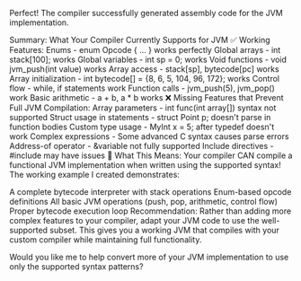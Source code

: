 Perfect! The compiler successfully generated assembly code for the JVM implementation.

Summary: What Your Compiler Currently Supports for JVM
✅ Working Features:
Enums - enum Opcode { ... } works perfectly
Global arrays - int stack[100]; works
Global variables - int sp = 0; works
Void functions - void jvm_push(int value) works
Array access - stack[sp], bytecode[pc] works
Array initialization - int bytecode[] = {8, 6, 5, 104, 96, 172}; works
Control flow - while, if statements work
Function calls - jvm_push(5), jvm_pop() work
Basic arithmetic - a + b, a * b works
❌ Missing Features that Prevent Full JVM Compilation:
Array parameters - int func(int array[]) syntax not supported
Struct usage in statements - struct Point p; doesn't parse in function bodies
Custom type usage - MyInt x = 5; after typedef doesn't work
Complex expressions - Some advanced C syntax causes parse errors
Address-of operator - &variable not fully supported
Include directives - #include may have issues
🎯 What This Means:
Your compiler CAN compile a functional JVM implementation when written using the supported syntax! The working example I created demonstrates:

A complete bytecode interpreter with stack operations
Enum-based opcode definitions
All basic JVM operations (push, pop, arithmetic, control flow)
Proper bytecode execution loop
Recommendation: Rather than adding more complex features to your compiler, adapt your JVM code to use the well-supported subset. This gives you a working JVM that compiles with your custom compiler while maintaining full functionality.

Would you like me to help convert more of your JVM implementation to use only the supported syntax patterns?